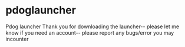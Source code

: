 pdoglauncher
============

Pdog launcher
Thank you for downloading the launcher--
please let me know if you need an account--
please report any bugs/error you may incounter
